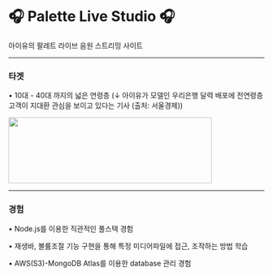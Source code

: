 # 🎧 Palette Live Studio 🎧
<p> 아이유의 팔레트 라이브 음원 스트리밍 사이트</p>
<hr>

<div>
  <h3>타겟</h3>
  <p>• 10대 - 40대 까지의 넓은 연령층 (↓ 아이유가 모델인 우리은행 달력 배포에 전연령층 고객이 지대환 관심을 보이고 있다는 기사 (출처: 서울경제))</p>
  <img src="https://i.imgur.com/pF0mv4E.png" style="width:400px; height:130px;">
</div>

<hr>

<div>
  <h3>경험</h3>
  <p>• Node.js를 이용한 직관적인 풀스텍 경험</p>
  <p>• 재생바, 볼륨조절 기능 구현을 통해 특정 미디어파일에 접근, 조작하는 방법 학습</p>
  <p>• AWS(S3)-MongoDB Atlas를 이용한 database 관리 경험</p>
</div>
